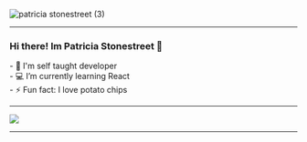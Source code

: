 ![patricia stonestreet (3)](https://user-images.githubusercontent.com/99422533/179338972-2ee4535e-ac3d-49ca-a6b6-7a85dd01c9a0.gif)
<hr>
<h3> Hi there! Im Patricia Stonestreet 👋 </h3>
- 📖 I'm self taught developer
<br>
- 💻 I’m currently learning React
<br>
- ⚡ Fun fact: I love potato chips 
<hr>
 <div>
<img src="https://github-readme-stats.vercel.app/api?username=patriciastonestreet&show_icons=true&theme=synthwave&https://github.com/anuraghazra/github-readme-stats"</img>
</div>
<hr>
